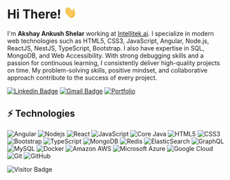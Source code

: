 <h1>Hi There! <img  src="https://raw.githubusercontent.com/ABSphreak/ABSphreak/master/gifs/Hi.gif" width="30px"></h1>
 
 I'm **Akshay Ankush Shelar** working at [Intellitek.ai](https://intellitek.ai/). I specialize in modern web technologies such as HTML5, CSS3, JavaScript, Angular, Node.js, ReactJS, NestJS, TypeScript, Bootstrap. I also have expertise in SQL, MongoDB, and Web Accessibility. With strong debugging skills and a passion for continuous learning, I consistently deliver high-quality projects on time. My problem-solving skills, positive mindset, and collaborative approach contribute to the success of every project.
 
[![Linkedin Badge](https://img.shields.io/badge/-abhinav-blue?style=flat-square&logo=Linkedin&logoColor=white&link=https://www.linkedin.com/in/abhinav/)](https://www.linkedin.com/in/akshay-shelar5151)
[![Gmail Badge](https://img.shields.io/badge/-akshayshelar5151@gmail.com-c14438?style=flat-square&logo=Gmail&logoColor=white&link=mailto:akshayshelar5151@gmail.com)](mailto:akshayshelar5151@gmail.com)
[![Portfolio](https://img.shields.io/badge/-Portfolio-181717?style=flat-square&logo=github)](https://akshay5151.github.io/portfolio/)
 
## ⚡ Technologies
 
![Angular](https://img.shields.io/badge/-Angular-black?style=flat-square&logo=angular)
![Nodejs](https://img.shields.io/badge/-Nodejs-black?style=flat-square&logo=Node.js)
![React](https://img.shields.io/badge/-React-black?style=flat-square&logo=react)
![JavaScript](https://img.shields.io/badge/-JavaScript-black?style=flat-square&logo=javascript)
![Core Java](https://img.shields.io/badge/-java-E34A86?style=flat-square&logo=java)
![HTML5](https://img.shields.io/badge/-HTML5-E34F26?style=flat-square&logo=html5&logoColor=white)
![CSS3](https://img.shields.io/badge/-CSS3-1572B6?style=flat-square&logo=css3)
![Bootstrap](https://img.shields.io/badge/-Bootstrap-563D7C?style=flat-square&logo=bootstrap)
![TypeScript](https://img.shields.io/badge/-TypeScript-007ACC?style=flat-square&logo=typescript)
![MongoDB](https://img.shields.io/badge/-MongoDB-black?style=flat-square&logo=mongodb)
![Redis](https://img.shields.io/badge/-Redis-black?style=flat-square&logo=Redis)
![ElasticSearch](https://img.shields.io/badge/-ElasticSearch-005571?style=flat-square&logo=elasticsearch)
![GraphQL](https://img.shields.io/badge/-GraphQL-E10098?style=flat-square&logo=graphql)
![MySQL](https://img.shields.io/badge/-MySQL-black?style=flat-square&logo=mysql)
![Docker](https://img.shields.io/badge/-Docker-black?style=flat-square&logo=docker)
![Amazon AWS](https://img.shields.io/badge/Amazon%20AWS-232F3E?style=flat-square&logo=amazon-aws)
![Microsoft Azure](https://img.shields.io/badge/Microsoft%20Azure-232F7E?style=flat-square&logo=microsoft-azure)
![Google Cloud](https://img.shields.io/badge/Google%20Cloud-black?style=flat-square&logo=google-cloud)
![Git](https://img.shields.io/badge/-Git-black?style=flat-square&logo=git)
![GitHub](https://img.shields.io/badge/-GitHub-181717?style=flat-square&logo=github)
 
<!-- ![Github Stats](https://github-readme-stats.vercel.app/api?username=oAln&count_private=true&show_icons=true&include_all_commits=true) -->
 
![Visitor Badge](https://visitor-badge.laobi.icu/badge?page_id=akshay5151.akshay5151)
